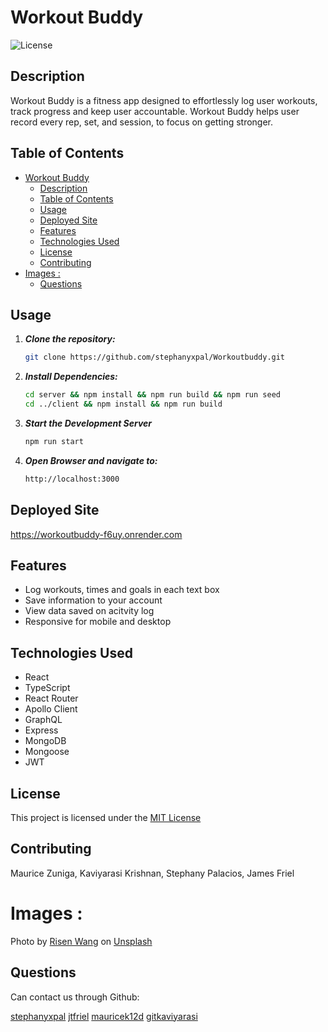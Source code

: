 # Workout Buddy

![License](https://img.shields.io/badge/license-MIT-blue.svg)

## Description
Workout Buddy is a fitness app designed to effortlessly log user workouts, track progress and keep user accountable. Workout Buddy helps user record every rep, set, and session, to focus on getting stronger. 

## Table of Contents

- [Workout Buddy](#workout-buddy)
  - [Description](#description)
  - [Table of Contents](#table-of-contents)
  - [Usage](#usage)
  - [Deployed Site](#deployed-site)
  - [Features](#features)
  - [Technologies Used](#technologies-used)
  - [License](#license)
  - [Contributing](#contributing)
- [Images :](#images-)
  - [Questions](#questions)

## Usage

1. ***Clone the repository:***
   ```bash
   git clone https://github.com/stephanyxpal/Workoutbuddy.git
   ```
2. ***Install Dependencies:*** 
   ```bash
   cd server && npm install && npm run build && npm run seed
   cd ../client && npm install && npm run build
   ```

3. ***Start the Development Server***
   ```bash
   npm run start

4. ***Open Browser and navigate to:***
   ```bash
   http://localhost:3000     


## Deployed Site

https://workoutbuddy-f6uy.onrender.com


## Features
- Log workouts, times and goals in each text box
- Save information to your account
- View data saved on acitvity log
- Responsive for mobile and desktop 

## Technologies Used

- React
- TypeScript
- React Router
- Apollo Client
- GraphQL
- Express
- MongoDB
- Mongoose
- JWT 

## License
This project is licensed under the [MIT License](https://opensource.org/license/mit)

## Contributing
Maurice Zuniga, Kaviyarasi Krishnan, Stephany Palacios, James Friel 

# Images :
Photo by <a href="https://unsplash.com/@risennnnn?utm_content=creditCopyText&utm_medium=referral&utm_source=unsplash">Risen Wang</a> on <a href="https://unsplash.com/photos/gym-equipment-inside-room-20jX9b35r_M?utm_content=creditCopyText&utm_medium=referral&utm_source=unsplash">Unsplash</a>
      

## Questions
Can contact us through Github: 

[stephanyxpal](https://github.com/stephanyxpal)
[jtfriel](https://github.com/jtfriel)
[mauricek12d](https://github.com/mauricek12d)
[gitkaviyarasi](https://github.com/pink727gitkaviyarasi)